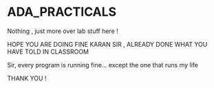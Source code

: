 # ADA_PRACTICALS
Nothing , just more over lab stuff here !

HOPE YOU ARE DOING FINE KARAN SIR , ALREADY DONE WHAT YOU HAVE TOLD IN CLASSROOM


Sir, every program is running fine… except the one that runs my life


THANK YOU !
